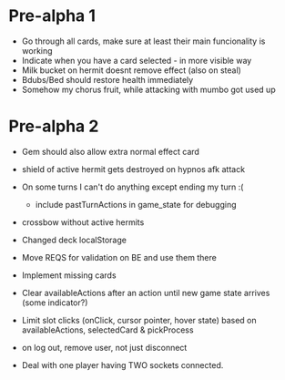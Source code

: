 # Pre-alpha 1
- Go through all cards, make sure at least their main funcionality is working
- Indicate when you have a card selected - in more visible way
- Milk bucket on hermit doesnt remove effect (also on steal)
- Bdubs/Bed should restore health immediately
- Somehow my chorus fruit, while attacking with mumbo got used up


# Pre-alpha 2
- Gem should also allow extra normal effect card
- shield of active hermit gets destroyed on hypnos afk attack
- On some turns I can't do anything except ending my turn :(
	- include pastTurnActions in game_state for debugging

- crossbow without active hermits

- Changed deck localStorage
- Move REQS for validation on BE and use them there
- Implement missing cards
- Clear availableActions after an action until new game state arrives (some indicator?)
- Limit slot clicks (onClick, cursor pointer, hover state) based on availableActions, selectedCard & pickProcess
- on log out, remove user, not just disconnect
- Deal with one player having TWO sockets connected.